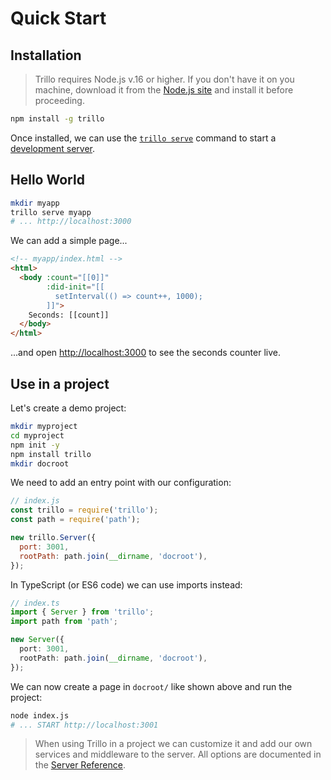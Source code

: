 # Quick Start

## Installation

> Trillo requires Node.js v.16 or higher. If you don't have it on you machine, download it from the [Node.js site](https://nodejs.org/en) and install it before proceeding.

```sh
npm install -g trillo
```

Once installed, we can use the [`trillo serve`](https://trillojs.dev/docs/reference/cli) command to start a [development server](https://trillojs.dev/docs/reference/server#development-mode).

## Hello World

```sh
mkdir myapp
trillo serve myapp
# ... http://localhost:3000
```

We can add a simple page...

```html
<!-- myapp/index.html -->
<html>
  <body :count="[[0]]"
        :did-init="[[
          setInterval(() => count++, 1000);
        ]]">
    Seconds: [[count]]
  </body>
</html>
```

...and open [http://localhost:3000](http://localhost:3000/) to see the seconds counter live.

## Use in a project

Let's create a demo project:

```sh
mkdir myproject
cd myproject
npm init -y
npm install trillo
mkdir docroot
```

We need to add an entry point with our configuration:

```js
// index.js
const trillo = require('trillo');
const path = require('path');

new trillo.Server({
  port: 3001,
  rootPath: path.join(__dirname, 'docroot'),
});
```

In TypeScript (or ES6 code) we can use imports instead:

```ts
// index.ts
import { Server } from 'trillo';
import path from 'path';

new Server({
  port: 3001,
  rootPath: path.join(__dirname, 'docroot'),
});
```

We can now create a page in `docroot/` like shown above and run the project:

```sh
node index.js
# ... START http://localhost:3001
```

> When using Trillo in a project we can customize it and add our own services and middleware to the server. All options are documented in the [Server Reference](https://trillojs.dev/docs/reference/server).
